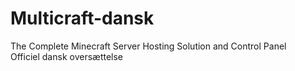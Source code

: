 # Multicraft-dansk
The Complete Minecraft Server Hosting Solution and Control Panel
<br>
Officiel dansk oversættelse
